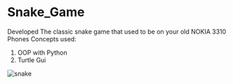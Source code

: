 # Snake_Game
Developed The classic snake game that used to be on your old NOKIA 3310 Phones
Concepts used:
1. OOP with Python
2. Turtle Gui

![snake](https://user-images.githubusercontent.com/62633516/173374537-bb772027-13b0-4de6-a82c-151126c6f04e.JPG)
